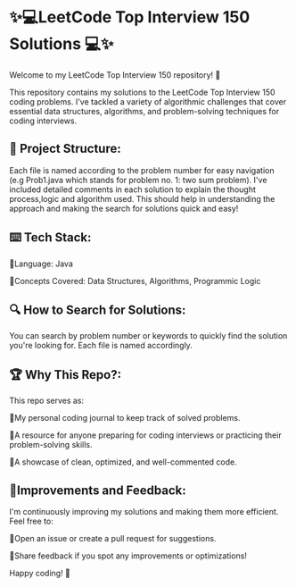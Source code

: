 # **✨💻LeetCode Top Interview 150 Solutions 💻✨**

Welcome to my LeetCode Top Interview 150 repository! 🚀

This repository contains my solutions to the LeetCode Top Interview 150 coding problems. I've tackled a variety of algorithmic challenges that cover essential data structures, algorithms, and problem-solving techniques for coding interviews.

## 📂 **Project Structure:**

Each file is named according to the problem number for easy navigation (e.g Prob1.java which stands for problem no. 1: two sum problem).
I've included detailed comments in each solution to explain the thought process,logic and algorithm used. This should help in understanding the approach and making the search for solutions quick and easy!

## ⌨️ **Tech Stack:**

🌟Language: Java

🌟Concepts Covered: Data Structures, Algorithms, Programmic Logic

## 🔍 **How to Search for Solutions:**

You can search by problem number or keywords to quickly find the solution you're looking for. Each file is named accordingly.

## 🏆 **Why This Repo?:**

This repo serves as:

🌟My personal coding journal to keep track of solved problems.

🌟A resource for anyone preparing for coding interviews or practicing their problem-solving skills.

🌟A showcase of clean, optimized, and well-commented code.

## 🎯**Improvements and Feedback:**

I'm continuously improving my solutions and making them more efficient. Feel free to:

🌟Open an issue or create a pull request for suggestions.

🌟Share feedback if you spot any improvements or optimizations!


Happy coding! 🎉

